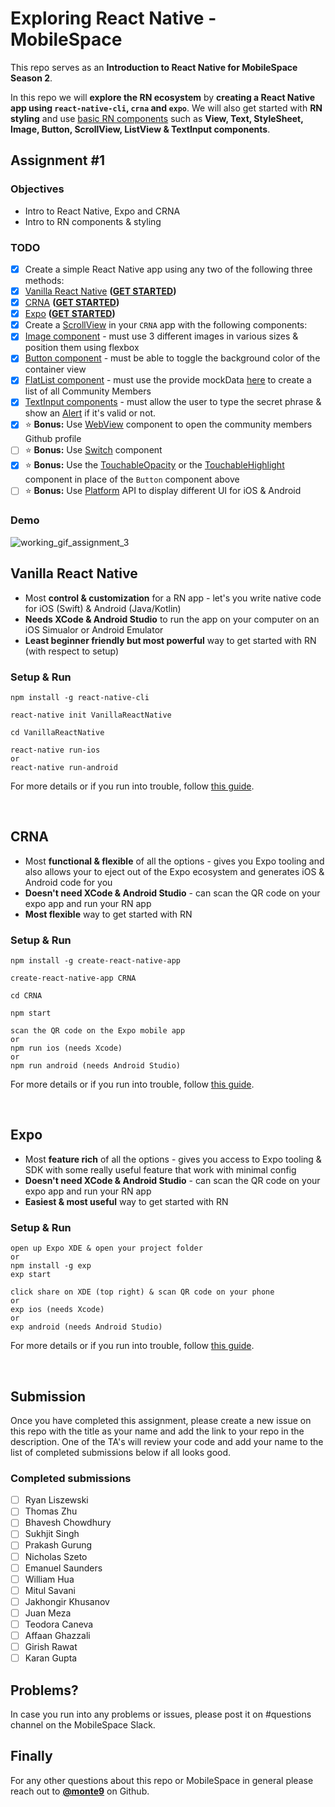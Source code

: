 # Exploring React Native - MobileSpace

This repo serves as an **Introduction to React Native for MobileSpace Season 2**.

In this repo we will **explore the RN ecosystem** by **creating a React Native app using `react-native-cli`, `crna` and `expo`**. We will also get started with **RN styling** and use [basic RN components](https://facebook.github.io/react-native/docs/components-and-apis.html#basic-components) such as **View, Text, StyleSheet, Image, Button, ScrollView, ListView & TextInput components**.

## Assignment #1

### Objectives

- Intro to React Native, Expo and CRNA
- Intro to RN components & styling

### TODO

- [x] Create a simple React Native app using any two of the following three methods:
- [x] [Vanilla React Native](https://facebook.github.io/react-native/) **([GET STARTED](https://github.com/mobilespace/exploring-react-native#vanilla-react-native))**
- [x] [CRNA](https://github.com/react-community/create-react-native-app) **([GET STARTED](https://github.com/mobilespace/exploring-react-native#crna))**
- [x] [Expo](https://expo.io) **([GET STARTED](https://github.com/mobilespace/exploring-react-native#expo))**
- [x] Create a [ScrollView](https://facebook.github.io/react-native/docs/scrollview.html) in your `CRNA` app with the following components:
- [x] [Image component](https://facebook.github.io/react-native/docs/image.html) - must use 3 different images in various sizes & position them using flexbox
- [x] [Button component](https://facebook.github.io/react-native/docs/button.html) - must be able to toggle the background color of the container view
- [x] [FlatList component](https://facebook.github.io/react-native/docs/flatlist.html) - must use the provide mockData [here](https://raw.githubusercontent.com/mobilespace/exploring-react-native/master/CRNA/constants.js) to create a list of all Community Members
- [x] [TextInput components](https://facebook.github.io/react-native/docs/textinput.html) - must allow the user to type the secret phrase & show an [Alert](https://facebook.github.io/react-native/docs/alert.html) if it's valid or not.
- [x] :star: **Bonus:** Use [WebView](https://facebook.github.io/react-native/docs/webview.html) component to open the community members Github profile
- [ ] :star: **Bonus:** Use [Switch](https://facebook.github.io/react-native/docs/switch.html) component
- [x] :star: **Bonus:** Use the [TouchableOpacity](https://facebook.github.io/react-native/docs/touchableopacity.html) or the [TouchableHighlight](https://facebook.github.io/react-native/docs/touchablehighlight.html) component in place of the `Button` component above
- [ ] :star: **Bonus:** Use [Platform](https://facebook.github.io/react-native/docs/platform-specific-code.html#platform-module) API to display different UI for iOS & Android

### Demo

![working_gif_assignment_3](https://i.imgur.com/8b7xL6x.gif)

## Vanilla React Native

- Most **control & customization** for a RN app - let's you write native code for iOS (Swift) & Android (Java/Kotlin)
- **Needs XCode & Android Studio** to run the app on your computer on an iOS Simualor or Android Emulator
- **Least beginner friendly but most powerful** way to get started with RN (with respect to setup)

### Setup & Run

```
npm install -g react-native-cli

react-native init VanillaReactNative

cd VanillaReactNative

react-native run-ios
or
react-native run-android
```

For more details or if you run into trouble, follow [this guide](https://facebook.github.io/react-native/docs/getting-started.html#installing-dependencies).

<br />

## CRNA

- Most **functional & flexible** of all the options - gives you Expo tooling and also allows your to eject out of the Expo ecosystem and generates iOS & Android code for you
- **Doesn't need XCode & Android Studio** - can scan the QR code on your expo app and run your RN app
- **Most flexible** way to get started with RN

### Setup & Run

```
npm install -g create-react-native-app

create-react-native-app CRNA

cd CRNA

npm start

scan the QR code on the Expo mobile app
or
npm run ios (needs Xcode)
or
npm run android (needs Android Studio)
```

For more details or if you run into trouble, follow [this guide](https://github.com/react-community/create-react-native-app#quick-overview).

<br />

## Expo

- Most **feature rich** of all the options - gives you access to Expo tooling & SDK with some really useful feature that work with minimal config
- **Doesn't need XCode & Android Studio** - can scan the QR code on your expo app and run your RN app
- **Easiest & most useful** way to get started with RN

### Setup & Run

```
open up Expo XDE & open your project folder
or
npm install -g exp
exp start

click share on XDE (top right) & scan QR code on your phone
or
exp ios (needs Xcode)
or
exp android (needs Android Studio)
```

For more details or if you run into trouble, follow [this guide](https://docs.expo.io/versions/latest/introduction/installation.html).

<br />

## Submission

Once you have completed this assignment, please create a new issue on this repo with the title as your name and add the link to your repo in the description. One of the TA's will review your code and add your name to the list of completed submissions below if all looks good.

### Completed submissions

- [ ] Ryan Liszewski
- [ ] Thomas Zhu
- [ ] Bhavesh Chowdhury
- [ ] Sukhjit Singh
- [ ] Prakash Gurung
- [ ] Nicholas Szeto
- [ ] Emanuel Saunders
- [ ] William Hua
- [ ] Mitul Savani
- [ ] Jakhongir Khusanov
- [ ] Juan Meza
- [ ] Teodora Caneva
- [ ] Affaan Ghazzali
- [ ] Girish Rawat
- [ ] Karan Gupta

## Problems?

In case you run into any problems or issues, please post it on #questions channel on the MobileSpace Slack.

## Finally

For any other questions about this repo or MobileSpace in general please reach out to [**@monte9**](https://github.com/monte9) on Github.
